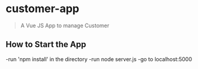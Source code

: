 # customer-app

> A Vue JS App to manage Customer

## How to Start the App
-run 'npm install' in the directory
-run node server.js
-go to localhost:5000
